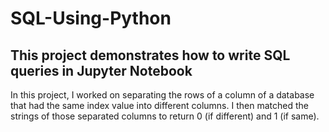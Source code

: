 # SQL-Using-Python
## This project demonstrates how to write SQL queries in Jupyter Notebook
In this project, I worked on separating the rows of a column of a database that had the same index value into different columns. I then matched the strings of those separated columns to return 0 (if different) and 1 (if same).  
